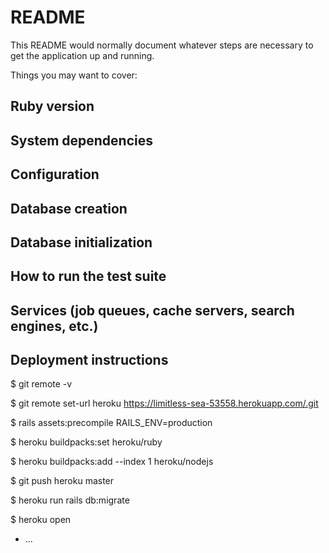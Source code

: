 # README

This README would normally document whatever steps are necessary to get the
application up and running.

Things you may want to cover:

## Ruby version

## System dependencies

## Configuration

## Database creation

## Database initialization

## How to run the test suite

## Services (job queues, cache servers, search engines, etc.)

## Deployment instructions

$ git remote -v 

$ git remote set-url heroku https://limitless-sea-53558.herokuapp.com/.git

$ rails assets:precompile RAILS_ENV=production

$ heroku buildpacks:set heroku/ruby

$ heroku buildpacks:add --index 1 heroku/nodejs

$ git push heroku master

$ heroku run rails db:migrate

$ heroku open

* ...
